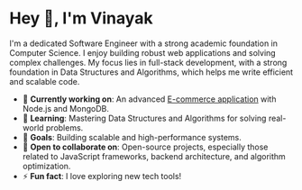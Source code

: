 # Hey 👋, I'm Vinayak

I'm a dedicated Software Engineer with a strong academic foundation in Computer Science. I enjoy building robust web applications and solving complex challenges. My focus lies in full-stack development, with a strong foundation in Data Structures and Algorithms, which helps me write efficient and scalable code.




- 💼 **Currently working on**: An advanced [E-commerce application](https://github.com/Vinayak-E/vaanza-ecommerce-website.git) with Node.js and MongoDB.
- 🌱 **Learning**: Mastering Data Structures and Algorithms for solving real-world problems.
- 🎯 **Goals**: Building scalable and high-performance systems.
- 🤝 **Open to collaborate on**: Open-source projects, especially those related to JavaScript frameworks, backend architecture, and algorithm optimization.
- ⚡ **Fun fact**: I love exploring new tech tools!
